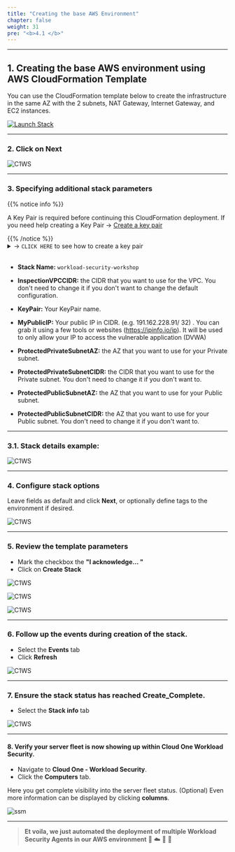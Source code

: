 ```yaml
---
title: "Creating the base AWS Environment"
chapter: false
weight: 31
pre: "<b>4.1 </b>"
---
```


---

## 1. Creating the base AWS environment using AWS CloudFormation Template

You can use the CloudFormation template below to create the infrastructure in the same AZ with the 2 subnets, NAT Gateway, Internet Gateway, and EC2 instances.

[![Launch Stack](https://cdn.rawgit.com/buildkite/cloudformation-launch-stack-button-svg/master/launch-stack.svg)](https://console.aws.amazon.com/cloudformation/home#/stacks/new?stackName=workload-security-workshop&templateURL=https://immersionday-workshops-trendmicro.s3.amazonaws.com/workload-security/CFT_Workload_Security_Workshop.yml)

---

### 2. Click on **Next**

![C1WS](/images/create_env_3.png) 

---

### 3. Specifying additional stack parameters

{{% notice info %}}
<p style='text-align: left;'>
A Key Pair is required before continuing this CloudFormation deployment. If you need help creating a Key Pair -> <a href="https://docs.aws.amazon.com/AWSEC2/latest/UserGuide/ec2-key-pairs.html#having-ec2-create-your-key-pair" target="_top">Create a key pair</a>
</p>
{{% /notice %}}


<details>
  <summary> -> <code>CLICK HERE</code> to see how to create a key pair</summary>

**AWS Console -> EC2 -> Key Pairs -> Create key pair**

![C1WS](/images/create_env_9.png) 

</details>
<br>

- **Stack Name:**  <code>workload-security-workshop</code>

- **InspectionVPCCIDR:** the CIDR that you want to use for the VPC. You don't need to change it if you don't want to change the default configuration.
    
- **KeyPair:** Your KeyPair name.

- **MyPublicIP:** Your public IP in CIDR. (e.g. 191.162.228.91/ 32) . You can grab it using a few tools or websites (https://ipinfo.io/ip). It will be used to only allow your IP to access the vulnerable application (DVWA)

- **ProtectedPrivateSubnetAZ:** the AZ that you want to use for your Private subnet.

- **ProtectedPrivateSubnetCIDR:** the CIDR that you want to use for the Private subnet. You don't need to change it if you don't want to.

- **ProtectedPublicSubnetAZ:** the AZ that you want to use for your Public subnet.

- **ProtectedPublicSubnetCIDR:** the AZ that you want to use for your Public subnet. You don't need to change it if you don't want to.

---

### 3.1. Stack details example:

![C1WS](/images/create_env_4.png) 

---

### 4. Configure stack options

Leave fields as default and click **Next**, or optionally define tags to the environment if desired.

![C1WS](/images/create_env_5.png) 

---

### 5. Review the template parameters 
- Mark the checkbox the **"I acknowledge... "**
- Click on **Create Stack**

![C1WS](/images/create_env_6.png) 

![C1WS](/images/create_env_7.png) 

![C1WS](/images/create_env_8.png) 

---

### 6. Follow up the events during creation of the stack.
- Select the **Events** tab
- Click **Refresh**

![C1WS](/images/create_env_10.png) 

---

### 7. Ensure the stack status has reached **Create_Complete**. 
- Select the **Stack info** tab

![C1WS](/images/create_env_11.png) 

---

#### 8. Verify your server fleet is now showing up within Cloud One Workload Security.
- Navigate to **Cloud One - Workload Security**.
- Click the **Computers** tab.

Here you get complete visibility into the server fleet status. (Optional) Even more information can be displayed by clicking **columns**.

![ssm](/images/BaseEnv.png)

---

> **Et voila, we just automated the deployment of multiple Workload Security Agents in our AWS environment** 🤩 :cloud: 🤖 :rocket: